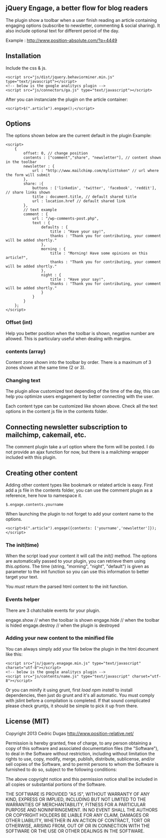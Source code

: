 ## jQuery Engage, a better flow for blog readers

The plugin show a toolbar when a user finish reading an article containing engaging options (subscribe to newsletter, commenting & social sharing). It also include optional text for different period of the day.

Example : http://www.position-absolute.com/?p=4449


## Installation

Include the css & js.

	<script src="js/dist/jquery.behaviorminer.min.js" type="text/javascript"></script>
	<!-- below is the google analitycs plugin -->
	<script src="js/connectors/ga.js" type="text/javascript"></script>

After you can instanciate the plugin on the article container:

	<script>$(".article").engage();</script>


## Options
The options shown below are the current default in the plugin
Example:

	<script>
		{
            offset: 0, // change position
            contents : ["comment","share", "newsletter"], // content shown in the toolbar
            newsletter : {
            	url : "http://www.mailchimp.com/mylisttoken" // url where the form will submit
            },
            share: :{
            	buttons : ['linkedin', 'twitter', 'facebook', 'reddit'], // share links shown
            	title : document.title, // default shared title
            	url : location.href // default shared link
            },
            // text example
            comment : {
            	url : "/wp-comments-post.php",
	            text : {
		            defaults : {
		                title : "Have your say!",
		                thanks : "Thank you for contributing, your comment will be added shortly."
		            },
		            morning : {
		                title : "Morning! Have some opinions on this article?",
		                thanks : "Thank you for contributing, your comment will be added shortly."
		            },
		            night : {
		                title : "Have your say!",
		                thanks : "Thank you for contributing, your comment will be added shortly."
		            }
		        }
		    }
        };
	</script>

### Offset (int)

Help you better position when the toolbar is shown, negative number are allowed. This is particulary useful when dealing with margins.


### contents (array)

Content zone shown into the toolbar by order. There is a maximum of 3 zones shown at the same time (2 or 3).  



### Changing text

The plugin allow customized text depending of the time of the day, this can help you optimize users engagement by better connecting with the user.

Each content type can be customized like shown above. Check all the text options in the content js file in the contents folder.

## Connecting newsletter subscription to mailchimp, cakemail, etc.

The comment plugin take a url option where the form will be posted. I do not provide an ajax function for now, but there is a mailchimp wrapper included with this plugin.

## Creating other content

Adding other content types like bookmark or related article is easy. First add a js file in the contents folder, you can use the comment plugin as a reference, here how to namespace it.

	$.engage.contents.yourname


When launching the plugin to not forget to add your content name to the options.

	<script>$(".article").engage({contents: ['yourname','newsletter']});</script>

### The init(time)

When the script load your content it will call the *init()* method.  The options are automatically passed to your plugin, you can retrieve them using *this.options*. The time (string, "morning", "night", "default") is given as parameter to the init function so you can use this information to better target your text.

You *must* return the parsed html content to the init function.

### Events helper

There are 3 chatchable events for your plugin.

engage.show // when the toolbar is shown
engage.hide // when the toolbar is hided
engage.destroy // when the plugin is destroyed

### Adding your new content to the minified file

You can always simply add your file below the plugin in the html document like this:

	<script src="js/jquery.enagage.min.js" type="text/javascript" charset="utf-8"></script>
	<!-- below is the google analitycs plugin -->
	<script src="js/contents/name.js" type="text/javascript" charset="utf-8"></script>

Or you can minify it using grunt, first *load npm install* to install dependencies, then just do grunt and it's all automatic. You must comply with jslint before a compilation is completed. If that sound complicated please check gruntjs, it should be simple to pick it up from there.


## License (MIT)

Copyright 2013 Cedric Dugas
http://www.position-relative.net/

Permission is hereby granted, free of charge, to any person obtaining
a copy of this software and associated documentation files (the
"Software"), to deal in the Software without restriction, including
without limitation the rights to use, copy, modify, merge, publish,
distribute, sublicense, and/or sell copies of the Software, and to
permit persons to whom the Software is furnished to do so, subject to
the following conditions:

The above copyright notice and this permission notice shall be
included in all copies or substantial portions of the Software.

THE SOFTWARE IS PROVIDED "AS IS", WITHOUT WARRANTY OF ANY KIND,
EXPRESS OR IMPLIED, INCLUDING BUT NOT LIMITED TO THE WARRANTIES OF
MERCHANTABILITY, FITNESS FOR A PARTICULAR PURPOSE AND
NONINFRINGEMENT. IN NO EVENT SHALL THE AUTHORS OR COPYRIGHT HOLDERS BE
LIABLE FOR ANY CLAIM, DAMAGES OR OTHER LIABILITY, WHETHER IN AN ACTION
OF CONTRACT, TORT OR OTHERWISE, ARISING FROM, OUT OF OR IN CONNECTION
WITH THE SOFTWARE OR THE USE OR OTHER DEALINGS IN THE SOFTWARE.